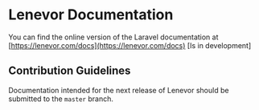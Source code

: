 # Lenevor Documentation

You can find the online version of the Laravel documentation at [https://lenevor.com/docs](https://lenevor.com/docs)
[Is in development]

## Contribution Guidelines

Documentation intended for the next release of Lenevor should be submitted to the `master` branch.